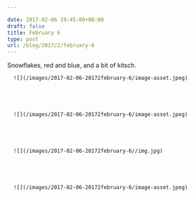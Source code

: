 ```yaml
---

date: 2017-02-06 19:45:00+00:00
draft: false
title: February 6
type: post
url: /blog/2017/2/february-6
---
```


Snowflakes, red and blue, and a bit of kitsch.


  
      ![](/images/2017-02-06-20172february-6/image-asset.jpeg)

  


  
      ![](/images/2017-02-06-20172february-6/image-asset.jpeg)

  


  
      ![](/images/2017-02-06-20172february-6//img.jpg)

  


  
      ![](/images/2017-02-06-20172february-6/image-asset.jpeg)

